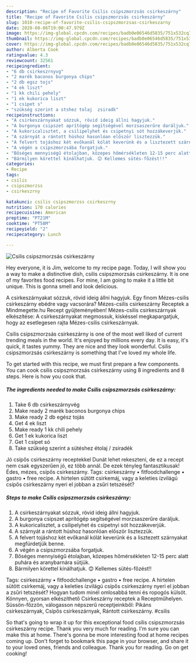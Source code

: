 ```yaml
---
description: "Recipe of Favorite Csilis csipszmorzsás csirkeszárny"
title: "Recipe of Favorite Csilis csipszmorzsás csirkeszárny"
slug: 1010-recipe-of-favorite-csilis-csipszmorzsas-csirkeszarny
date: 2020-08-06T19:00:47.979Z
image: https://img-global.cpcdn.com/recipes/badb0e06546d5835/751x532cq70/csilis-csipszmorzsas-csirkeszarny-recept-foto.jpg
thumbnail: https://img-global.cpcdn.com/recipes/badb0e06546d5835/751x532cq70/csilis-csipszmorzsas-csirkeszarny-recept-foto.jpg
cover: https://img-global.cpcdn.com/recipes/badb0e06546d5835/751x532cq70/csilis-csipszmorzsas-csirkeszarny-recept-foto.jpg
author: Alberta Cook
ratingvalue: 4.3
reviewcount: 32561
recipeingredient:
- "6 db csirkeszrnyvg"
- "2 marék baconos burgonya chips"
- "2 db egsz tojs"
- "4 ek liszt"
- "1 kk chili pehely"
- "1 ek kukorica liszt"
- "1 csipet s"
- "szükség szerint a stshez tolaj  zsiradk"
recipeinstructions:
- "A csirkeszárnyakat sózzuk, rövid ideig állni hagyjuk."
- "A burgonya csipszet aprítógép segítségével morzsaszerűre daráljuk."
- "A kukoricalisztet, a csilipelyhet és csipetnyi sót hozzákeverjük."
- "A szárnyát a rántott húshoz hasonlóan először lisztezzük."
- "A felvert tojáshoz két evőkanál kólát keverünk és a lisztezett szárnyakat megfürdetjük benne."
- "A végén a csipszmorzsába forgatjuk."
- "Bőséges mennyiségű étolajban, közepes hőmérsékleten 12-15 perc alatt puhára és aranybarnára sütjük."
- "Bármilyen körettel kínálhatjuk. 😊 Kellemes sütés-főzést!!"
categories:
- Recipe
tags:
- csilis
- csipszmorzss
- csirkeszrny

katakunci: csilis csipszmorzss csirkeszrny 
nutrition: 170 calories
recipecuisine: American
preptime: "PT21M"
cooktime: "PT58M"
recipeyield: "2"
recipecategory: Lunch

---
```



![Csilis csipszmorzsás csirkeszárny](https://img-global.cpcdn.com/recipes/badb0e06546d5835/751x532cq70/csilis-csipszmorzsas-csirkeszarny-recept-foto.jpg)

Hey everyone, it is Jim, welcome to my recipe page. Today, I will show you a way to make a distinctive dish, csilis csipszmorzsás csirkeszárny. It is one of my favorites food recipes. For mine, I am going to make it a little bit unique. This is gonna smell and look delicious.

A csirkeszárnyakat sózzuk, rövid ideig állni hagyjuk. Egy finom Mézes-csilis csirkeszárny ebédre vagy vacsorára? Mézes-csilis csirkeszárny Receptek a Mindmegette.hu Recept gyűjteményében! Mézes-csilis csirkeszárnyak elkészítése: A csirkeszárnyakat megmossuk, kiskéssel megkapargatjuk, hogy az esetlegesen rajta Mézes-csilis csirkeszárnyak.

Csilis csipszmorzsás csirkeszárny is one of the most well liked of current trending meals in the world. It's enjoyed by millions every day. It is easy, it's quick, it tastes yummy. They are nice and they look wonderful. Csilis csipszmorzsás csirkeszárny is something that I've loved my whole life.


To get started with this recipe, we must first prepare a few components. You can cook csilis csipszmorzsás csirkeszárny using 8 ingredients and 8 steps. Here is how you cook that.

<!--inarticleads1-->

##### The ingredients needed to make Csilis csipszmorzsás csirkeszárny:

1. Take 6 db csirkeszárnyvég
1. Make ready 2 marék baconos burgonya chips
1. Make ready 2 db egész tojás
1. Get 4 ek liszt
1. Make ready 1 kk chili pehely
1. Get 1 ek kukorica liszt
1. Get 1 csipet só
1. Take szükség szerint a sütéshez étolaj / zsiradék


Jó csípős csirkeszárny receptekkel Dunát lehet rekeszteni, de ez a recept nem csak egyszerűen jó, ez több annál. De ezek tényleg fantasztikusak! Édes, mézes, csípős csirkeszárny. Tags: csirkeszárny • fitfoodchallenge • gastro • free recipe. A hirtelen sütött csirkemáj, vagy a keleties ízvilágú csípős csirkeszárny nyeri el jobban a zsűri tetszését? 

<!--inarticleads2-->

##### Steps to make Csilis csipszmorzsás csirkeszárny:

1. A csirkeszárnyakat sózzuk, rövid ideig állni hagyjuk.
1. A burgonya csipszet aprítógép segítségével morzsaszerűre daráljuk.
1. A kukoricalisztet, a csilipelyhet és csipetnyi sót hozzákeverjük.
1. A szárnyát a rántott húshoz hasonlóan először lisztezzük.
1. A felvert tojáshoz két evőkanál kólát keverünk és a lisztezett szárnyakat megfürdetjük benne.
1. A végén a csipszmorzsába forgatjuk.
1. Bőséges mennyiségű étolajban, közepes hőmérsékleten 12-15 perc alatt puhára és aranybarnára sütjük.
1. Bármilyen körettel kínálhatjuk. 😊 Kellemes sütés-főzést!!


Tags: csirkeszárny • fitfoodchallenge • gastro • free recipe. A hirtelen sütött csirkemáj, vagy a keleties ízvilágú csípős csirkeszárny nyeri el jobban a zsűri tetszését? Hogyan tudom minél omlosabbá tenni és ropogós külsöt. Könnyen, gyorsan elkészíthető Csirkeszárny receptek a Receptműhelyen. Süssön-főzzön, válogasson népszerű receptjeinkből: Pikáns csirkeszárnyak, Csípős csirkeszárnyak, Rántott csirkeszárny. #csilis 

So that's going to wrap it up for this exceptional food csilis csipszmorzsás csirkeszárny recipe. Thank you very much for reading. I'm sure you can make this at home. There's gonna be more interesting food at home recipes coming up. Don't forget to bookmark this page in your browser, and share it to your loved ones, friends and colleague. Thank you for reading. Go on get cooking!

